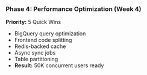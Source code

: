 ### Phase 4: Performance Optimization (Week 4)

**Priority:** 5 Quick Wins

- BigQuery query optimization
- Frontend code splitting
- Redis-backed cache
- Async sync jobs
- Table partitioning
- **Result:** 50K concurrent users ready
